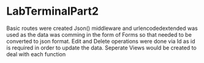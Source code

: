 # LabTerminalPart2

Basic routes were created Json() middleware and urlencodedextended was used as the data was comming in the form of Forms so that needed to be converted to json format.
Edit and Delete operations were done via Id as id is required in order to update the data. Seperate Views would be created to deal with each function
